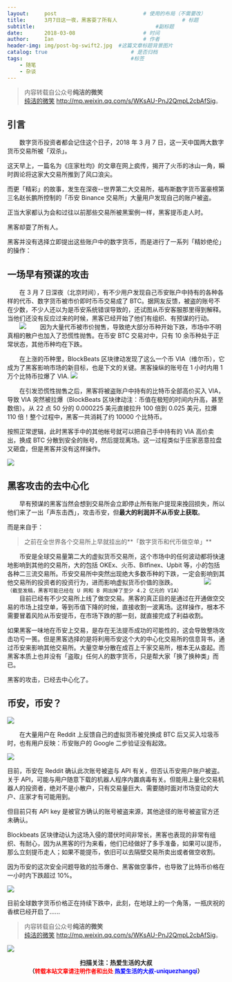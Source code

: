 ```yaml
---
layout:     post             				# 使用的布局（不需要改）
title:      3月7日这一夜，黑客耍了所有人          			# 标题 
subtitle:    					  				#副标题
date:       2018-03-08  					# 时间
author:     Ian                  			# 作者
header-img: img/post-bg-swift2.jpg	#这篇文章标题背景图片
catalog: true                        	# 是否归档
tags:                              		#标签
    - 随笔
    - 杂谈
---
```


> 内容转载自公众号**纯洁的微笑**<br>
> [纯洁的微笑](http://mp.weixin.qq.com/s/WKsAU-PnJ2QmpL2cbAfSig) <http://mp.weixin.qq.com/s/WKsAU-PnJ2QmpL2cbAfSig>。

## 引言
　　数字货币投资者都会记住这个日子，2018 年 3 月 7 日，这一天中国两大数字货币交易所被「双杀」。

这天早上，一篇名为《庄家杜均》的文章在网上疯传，揭开了火币的冰山一角，瞬时舆论将这家大交易所推到了风口浪尖。

而更「精彩」的故事，发生在深夜--世界第二大交易所，福布斯数字货币富豪榜第三名赵长鹏所控制的「币安 Binance 交易所」大量用户发现自己的账户被盗。

正当大家都认为会和过往以前那些交易所被黑案例一样，黑客提币走人时。

黑客却耍了所有人。

黑客并没有选择立即提出这些账户中的数字货币，而是进行了一系列「精妙绝伦」的操作：

## 一场早有预谋的攻击
　　在 3 月 7 日深夜（北京时间），有不少用户发现自己币安账户中持有的各种各样的代币、数字货币被市价即时币币交易成了 BTC。据网友反馈，被盗的账号不在少数，不少人还以为是币安系统错误导致的，还试图从币安客服那里得到解释。当他们还没有反应过来的时候，黑客已经开始了他们有组织、有预谋的行动。
　　![](https://ws1.sinaimg.cn/large/006tNc79gy1fp6dobfjerj30k00ett9u.jpg)
　　因为大量代币被市价抛售，导致绝大部分币种开始下跌，市场中不明真相的散户也加入了恐慌性抛售。在币安 BTC 交易对中，只有 10 余币种处于正常状态，其他币种均在下跌。

　　在上涨的币种里，BlockBeats 区块律动发现了这么一个币 VIA（维尔币），它成为了黑客影响市场的新目标，也是下文的关键。黑客操纵的账号在 1 小时内用 1 万个比特币拉爆了 VIA.
![](https://ws2.sinaimg.cn/large/006tNc79gy1fp6dp58feuj30k00cvabb.jpg)

　　在引发恐慌性抛售之后，黑客将被盗账户中持有的比特币全部高价买入 VIA，导致 VIA 突然被拉爆（BlockBeats 区块律动注：币值在极短的时间内升高，甚至数倍）。从 22 点 50 分的 0.000225 美元直接拉升 100 倍到 0.025 美元，拉爆 110 倍！整个过程中，黑客一共消耗了约 10000 个比特币。

按照正常逻辑，此时黑客手中的其他帐号就可以把自己手中持有的 VIA 高价卖出，换成 BTC 分散到安全的账号，然后提现离场。这一过程类似于庄家恶意拉盘又砸盘，但是黑客并没有这样操作。

![](https://ws1.sinaimg.cn/large/006tNc79gy1fp6dpi7w42j30k004bjrl.jpg)

## 黑客攻击的去中心化
　　早有预谋的黑客当然会想到交易所会立即停止所有账户提现来挽回损失，所以他们来了一出「声东击西」，攻击币安，但**最大的利润并不从币安上获取**。

而是来自于：
> 之前在全世界各个交易所上早就挂出的**「数字货币和代币做空单」**

　　币安是全球交易量第二大的虚拟货币交易所，这个市场中的任何波动都将快速地影响到其他的交易所，大的包括 OKEx、火币、Bitfinex、Upbit 等，小的包括各种二三流交易所。币安交易所中突然出现绝大多数币种的下跌，一定会影响到其他交易所的投资者的投资行为，进而影响虚拟货币价值的涨跌。
　　
　　![](https://ws1.sinaimg.cn/large/006tNc79gy1fp6dpusnm2j30k008kjs6.jpg)
　　`（截至发稿，黑客可能已经在 U 网和 B 网出掉了至少 4.2 亿元的 VIA）`<br>
　　目前已经有不少交易所上线了做空交易。黑客的真正目的是通过在开通做空交易的市场上挂空单，等到币值下降的时候，直接收割一波离场。这样操作，根本不需要冒着风险从币安提币，在市场下跌的那一刻，就直接完成了利益收割。

如果黑客一味地在币安上交易，是存在无法提币成功的可能性的，这会导致整场攻击功亏一篑。但是黑客选择的是将利用币安这个大的中心化交易所的信息背书，通过币安来影响其他交易所。大量空单分散在成百上千家交易所，根本无从查起。而黑客本质上也并没有「盗取」任何人的数字货币，只是帮大家「换了换种类」而已。

黑客的攻击，已经去中心化了。

## 币安，币安？
![](https://ws2.sinaimg.cn/large/006tNc79gy1fp6dq6nwm3j30k009naat.jpg)

　　在大量用户在 Reddit 上反馈自己的虚拟货币被兑换成 BTC 后又买入垃圾币时，也有用户反映：币安账户的 Google 二步验证没有起效。

![](https://ws4.sinaimg.cn/large/006tNc79gy1fp6dqexb2xj30k0053wet.jpg)

目前，币安在 Reddit 确认此次账号被盗与 API 有关，但否认币安用户账户被盗。关于 API，可能与用户随意下载的机器人程序内置病毒有关。但能用上量化交易机器人的投资者，绝对不是小散户，只有交易量巨大、需要随时面对市场变动的大户、庄家才有可能用到。

但目前只有 API key 是被官方确认的账号被盗来源，其他途径的账号被盗官方还未确认。

Blockbeats 区块律动认为这场入侵的潜伏时间非常长，黑客也表现的非常有组织、有耐心，因为从黑客的行为来看，他们已经做好了多手准备，如果可以提币，那么立刻提币走人；如果不能提币，依旧可以去隔壁交易所卖出或者做空收割。

因为币安的这次安全问题导致的拉币爆仓、黑客做空事件，也导致了比特币价格在一小时内下跌超过 10%。

![](https://ws4.sinaimg.cn/large/006tNc79gy1fp6dqmhyh6j30k007qdg7.jpg)

目前全球数字货币价格正在持续下跌中，此刻，在地球上的一个角落，一瓶庆祝的香槟已经开启了......

> 内容转载自公众号**纯洁的微笑**<br>
> [纯洁的微笑](http://mp.weixin.qq.com/s/WKsAU-PnJ2QmpL2cbAfSig) <http://mp.weixin.qq.com/s/WKsAU-PnJ2QmpL2cbAfSig>。



![](https://ws3.sinaimg.cn/large/006tKfTcgy1fqj5aochgoj309k09kmwz.jpg)
<b><center>扫描关注：热爱生活的大叔</center>
<b><center><font size="2">（<font size="2" color="#FF0000">转载本站文章请注明作者和出处</font> <font size="2" color="#0000FF">热爱生活的大叔-uniquezhangqi</font><font size="2">）</font>

